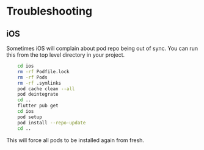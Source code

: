 # Troubleshooting

## iOS

Sometimes iOS will complain about pod repo being out of sync. You can run this from the top level directory in your project.
```zsh
    cd ios
    rm -rf Podfile.lock
    rm -rf Pods
    rm -rf .symlinks
    pod cache clean --all
    pod deintegrate
    cd ..
    flutter pub get
    cd ios
    pod setup
    pod install --repo-update
    cd ..
```
This will force all pods to be installed again from fresh.
